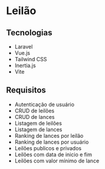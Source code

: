 # Leilão

## Tecnologias 
* Laravel
* Vue.js
* Tailwind CSS
* Inertia.js
* Vite

## Requisitos
* Autenticação de usuário
* CRUD de leilões
* CRUD de lances
* Listagem de leilões
* Listagem de lances
* Ranking de lances por leilão
* Ranking de lances por usuário
* Leilões publicos e privados
* Leilões com data de inicio e fim
* Leilões com valor mínimo de lance
